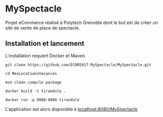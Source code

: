 # MySpectacle

Projet eCommerce réalisé à Polytech Grenoble dont le but est de créer un site de vente de place de spectacle.

## Installation et lancement 

L'installation requiert Docker et Maven.

```
git clone https://github.com/ECOM2017-MySpectacle/MySpectacle.git

cd MesLocationsVacances

mvn clean compile package 

docker build -t tirandule .

docker run -p 8080:8080 tirandule
```

L'application est alors disponible à [localhost:8080/MySpectacle](http://localhost:8080/MySpectacle)

